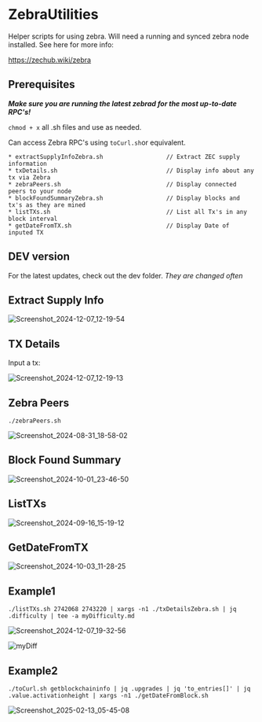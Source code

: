 # ZebraUtilities
Helper scripts for using zebra. Will need a running and synced zebra node installed. See here for more info:

https://zechub.wiki/zebra

## Prerequisites

***Make sure you are running the latest zebrad for the most up-to-date RPC's!***

`chmod + x` all .sh files and use as needed.

Can access Zebra RPC's using `toCurl.sh`or equivalent.
```
* extractSupplyInfoZebra.sh                  // Extract ZEC supply information
* txDetails.sh                               // Display info about any tx via Zebra
* zebraPeers.sh                              // Display connected peers to your node
* blockFoundSummaryZebra.sh                  // Display blocks and tx's as they are mined
* listTXs.sh                                 // List all Tx's in any block interval
* getDateFromTX.sh                           // Display Date of inputed TX
```

## DEV version

For the latest updates, check out the dev folder. *They are changed often*

## Extract Supply Info
![Screenshot_2024-12-07_12-19-54](https://github.com/user-attachments/assets/be631f5e-ad06-4f40-be81-b339be9bb917)




## TX Details
Input a tx:

![Screenshot_2024-12-07_12-19-13](https://github.com/user-attachments/assets/a5f32a28-b704-4610-b998-26f264dbdc8e)



## Zebra Peers
`./zebraPeers.sh`

![Screenshot_2024-08-31_18-58-02](https://github.com/user-attachments/assets/517e0515-f137-4505-9482-d47e61e6a4ec)

## Block Found Summary

![Screenshot_2024-10-01_23-46-50](https://github.com/user-attachments/assets/a8b96a1a-2448-48e6-aff5-02bb602970ad)


## ListTXs

![Screenshot_2024-09-16_15-19-12](https://github.com/user-attachments/assets/b488d501-c6da-4bd9-ab25-63d2789e2aaa)

## GetDateFromTX

![Screenshot_2024-10-03_11-28-25](https://github.com/user-attachments/assets/bce305b0-a374-424c-8e31-45c0298f5095)

## Example1

`./listTXs.sh 2742068 2743220 | xargs -n1 ./txDetailsZebra.sh | jq .difficulty | tee -a myDifficulty.md`

![Screenshot_2024-12-07_19-32-56](https://github.com/user-attachments/assets/d76e5a20-5687-4c8f-a326-8983b021d712)


![myDiff](https://github.com/user-attachments/assets/f0552524-9020-4750-949e-ace9e81f934a)

## Example2

`./toCurl.sh getblockchaininfo | jq .upgrades | jq 'to_entries[]' | jq .value.activationheight | xargs -n1 ./getDateFromBlock.sh`


![Screenshot_2025-02-13_05-45-08](https://github.com/user-attachments/assets/6739094b-c46b-46a1-aa7e-23d47641ddab)





